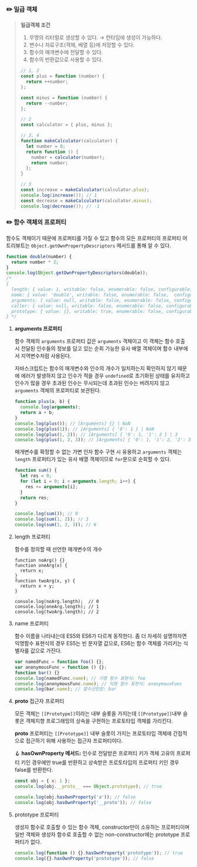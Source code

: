 ### ✏️ 일급 객체

> **일급객체 조건**
>
> 1. 무명의 리터럴로 생성할 수 있다. → 런타임에 생성이 가능하다.
> 2. 변수나 자료구조(객체, 배열 등)에 저장할 수 있다.
> 3. 함수의 매개변수에 전달할 수 있다.
> 4. 함수의 반환값으로 사용할 수 있다.
>
> ```jsx
> // 1, 2
> const plus = function (number) {
>   return ++number;
> };
>
> const minus = function (number) {
>   return --number;
> };
>
> // 2
> const calculator = { plus, minus };
>
> // 3, 4
> function makeCalculator(calculator) {
>   let number = 0;
>   return function () {
>     number = calculator(number);
>     return number;
>   };
> }
>
> // 3
> const increase = makeCalculator(calculator.plus);
> console.log(increase()); // 1
> const decrease = makeCalculator(calculator.minus);
> console.log(decrease()); // -1
> ```

### ✏️ 함수 객체의 프로퍼티

함수도 객체이기 때문에 프로퍼티를 가질 수 있고 함수의 모든 프로퍼티의 프로퍼티 어트리뷰트는 `Object.getOwnPropertyDescriptors` 메서드를 통해 알 수 있다.

```jsx
function double(number) {
  return number * 2;
}
console.log(Object.getOwnPropertyDescriptors(double));
/*
{
  length: { value: 1, writable: false, enumerable: false, configurable: true },
  name: { value: 'double', writable: false, enumerable: false,  configurable: true },
  arguments: { value: null, writable: false, enumerable: false, configurable: false },
  caller: { value: null, writable: false, enumerable: false, configurable: false },
  prototype: { value: {}, writable: true, enumerable: false, configurable: false }
} */
```

1. **arguments 프로퍼티**

   함수 객체의 `arguments` 프로퍼티 값은 `arguments` 객체이고 이 객체는 함수 호출 시 전달된 인수들의 정보를 담고 있는 순회 가능한 유사 배열 객체이며 함수 내부에서 지역변수처럼 사용된다.

   자바스크립트는 함수의 매개변수와 인수의 개수가 일치하는지 확인하지 않기 때문에 에러가 발생하지 않고 인수가 적을 경우 `undefined`로 초기화된 상태를 유지하고 인수가 많을 경우 초과된 인수는 무시되는데 초과된 인수는 버려지지 않고 `arguments` 객체의 프로퍼티로 보관된다.

   ```jsx
   function plus(a, b) {
     console.log(arguments);
     return a + b;
   }
   console.log(plus()); // [Arguments] {} | NaN
   console.log(plus(1)); // [Arguments] { '0': 1 } | NaN
   console.log(plus(1, 2)); // [Arguments] { '0': 1, '1': 2 } | 3
   console.log(plus(1, 2, 3)); // [Arguments] { '0': 1, '1': 2, '2': 3 } | 3
   ```

   매개변수를 확정할 수 없는 가변 인자 함수 구현 시 유용하고 `arguments` 객체는 `length` 프로퍼티가 있는 유사 배열 객체이므로 `for`문으로 순회할 수 있다.

   ```jsx
   function sum() {
     let res = 0;
     for (let i = 0; i < arguments.length; i++) {
       res += arguments[i];
     }
     return res;
   }

   console.log(sum()); // 0
   console.log(sum(1, 2)); // 3
   console.log(sum(1, 2, 3)); // 6
   ```

2. length 프로퍼티

   함수를 정의할 때 선언한 매개변수의 개수

   ```
   function noArg() {}
   function oneArg(x) {
     return x;
   }
   function twoArg(x, y) {
     return x + y;
   }

   console.log(noArg.length);  // 0
   console.log(oneArg.length); // 1
   console.log(twoArg.length); // 2
   ```

3. name 프로퍼티

   함수 이름을 나타내는데 ES5와 ES6가 다르게 동작한다. 좀 더 자세히 설명하자면 익명함수 표현식의 경우 ES5는 빈 문자열 값으로, ES6는 함수 객체를 가리키는 식별자를 값으로 가진다.

   ```jsx
   var namedFunc = function foo() {};
   var anonymousFunc = function () {};
   function bar() {}
   console.log(namedFunc.name); // 기명 함수 표현식: foo
   console.log(anonymousFunc.name); // 익명 함수 표현식: anonymousFunc
   console.log(bar.name); // 함수선언문: bar
   ```

4. **proto** 접근자 프로퍼티

   모든 객체는 `[[Prototype]]`이라는 내부 슬롯을 가지는데 `[[Prototype]]`내부 슬롯은 객체지향 프로그래밍의 상속을 구현하는 프로토타입 객체를 가리킨다.

   **proto** 프로퍼티는 `[[Prototype]]` 내부 슬롯이 가지는 프로토타입 객체에 간접적으로 접근하기 위해 사용하는 접근자 프로퍼티이다.

   🪝 **hasOwnProperty 메서드:** 인수로 전달받은 프로퍼티 키가 객체 고유의 프로퍼티 키인 경우에만 true를 반환하고 상속받은 프로토타입의 프로퍼티 키인 경우 false를 반환한다.

   ```jsx
   const obj = { x: 1 };
   console.log(obj.__proto__ === Object.prototype); // true

   console.log(obj.hasOwnProperty('a')); // false
   console.log(obj.hasOwnProperty('__proto')); // false
   ```

5. prototype 프로퍼티

   생성자 함수로 호출할 수 있는 함수 객체, constructor만이 소유하는 프로퍼티이며 일반 객체와 생성자 함수로 호출할 수 없는 non-constructor에는 prototype 프로퍼티가 없다.

   ```jsx
   console.log(function () {}.hasOwnProperty('prototype')); // true
   console.log({}.hasOwnProperty('prototype')); // false
   ```
